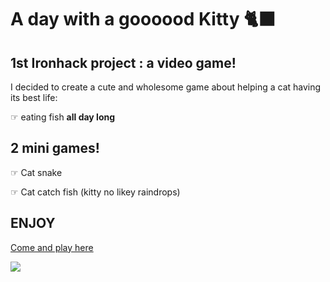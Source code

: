 # A day with a goooood Kitty 🐈‍⬛

## 1st Ironhack project : a video game!

I decided to create a cute and wholesome game about helping a cat having its best life: 

☞ eating fish **all day long**



## 2 mini games!

☞ Cat snake

☞ Cat catch fish (kitty no likey raindrops)

## ENJOY

[Come and play here](https://ronronscelestes.github.io/dayInCatLife/)

![](https://media4.giphy.com/media/4XnL30fhVarrG/giphy.gif?cid=ecf05e47xlvmln4k34f9l0d8iu5lkw8ftdvd6cy0yrs0w5wb&rid=giphy.gif)

